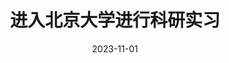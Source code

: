 ---
layout: post
title: "进入北京大学进行科研实习"
date: 2023-11-01
categories: life
location: "Beijing, China"
excerpt: "在此进行了完整的科研训练"
---